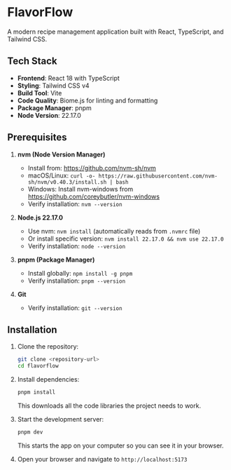# FlavorFlow

A modern recipe management application built with React, TypeScript, and Tailwind CSS.

## Tech Stack

- **Frontend**: React 18 with TypeScript
- **Styling**: Tailwind CSS v4
- **Build Tool**: Vite
- **Code Quality**: Biome.js for linting and formatting
- **Package Manager**: pnpm
- **Node Version**: 22.17.0

## Prerequisites

1. **nvm (Node Version Manager)**
   - Install from: https://github.com/nvm-sh/nvm
   - macOS/Linux: `curl -o- https://raw.githubusercontent.com/nvm-sh/nvm/v0.40.3/install.sh | bash`
   - Windows: Install nvm-windows from https://github.com/coreybutler/nvm-windows
   - Verify installation: `nvm --version`

2. **Node.js 22.17.0**
   - Use nvm: `nvm install` (automatically reads from `.nvmrc` file)
   - Or install specific version: `nvm install 22.17.0 && nvm use 22.17.0`
   - Verify installation: `node --version`

3. **pnpm (Package Manager)**
   - Install globally: `npm install -g pnpm`
   - Verify installation: `pnpm --version`

4. **Git**
   - Verify installation: `git --version`

## Installation

1. Clone the repository:

   ```bash
   git clone <repository-url>
   cd flavorflow
   ```

2. Install dependencies:

   ```bash
   pnpm install
   ```

   This downloads all the code libraries the project needs to work.

3. Start the development server:

   ```bash
   pnpm dev
   ```

   This starts the app on your computer so you can see it in your browser.

4. Open your browser and navigate to `http://localhost:5173`

